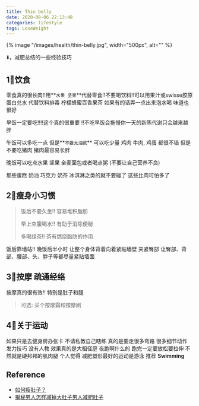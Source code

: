 ```yaml
---
title: Thin belly
date: 2020-08-06 22:13:48
categories: lifestyle
tags: LoseWeight
---
```


{% image "/images/health/thin-belly.jpg", width="500px", alt="" %}

<!-- more -->

⬇️，减肥总结的一些经验技巧

## 1⃣饮食

零食真的很长肉‼️用**`水果 坚果`**代替零食‼️不要喝饮料‼️可以用果汁或swisse胶原蛋白兑水 代替饮料排毒 柠檬蜂蜜百香果茶 如果有的话弄一点出来泡水喝 味道也很好

早饭一定要吃‼️‼️这个真的很重要 ‼️不吃早饭会拖慢你一天的新陈代谢只会越来越胖

午饭可以多吃一点 但是**`不要太油腻`** 可以吃少量 鸡肉 牛肉, 鸡蛋 都很不错 但是不要吃猪肉 猪肉最容易长胖

晚饭可以吃点水果 坚果 全麦面包或者喝点粥 (不要让自己营养不良)

那些蛋糕 奶油 巧克力 奶茶 冰淇淋之类的就不要碰了 这些比肉可怕多了

## 2⃣瘦身小习惯

> 饭后不要久坐‼️ 容易堆积脂肪
>
> 早上空腹喝水‼️ 有助于消除便秘
>
> 多喝绿茶‼️ 茶有燃烧脂肪的作用

饭后靠墙站‼️ 晚饭后半小时 让整个身体背着向着紧贴墙壁 夹紧臀部 让臀部、背部、腰部、头、脖子等都尽量紧贴墙面

## 3⃣按摩 疏通经络

按摩真的很有效‼️ 特别是肚子和腿

> 可选: 买个按摩霜和按摩刷


## 4⃣关于运动

如果只是去健身房办张卡 不请私教自己瞎练 真的是要走很多弯路 很多细节动作 发力技巧 没有人教 效果真的是大相径庭 夜跑啊什么的 跑完一定要放松要拉伸 不然就是硬邦邦的肌肉腿 个人觉得 减肥塑形最好的运动是游泳 推荐 **Swimming**

## Reference

- [如何瘦肚子？](https://www.zhihu.com/question/24757268)
- [揭秘男人怎样减掉大肚子男人减肥肚子](https://kknews.cc/zh-sg/health/mqmyz99.html)








